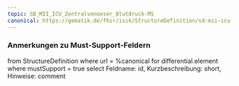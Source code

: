 ```yaml
---
topic: SD_MII_ICU_Zentralvenoeser_Blutdruck-MS
canonical: https://gematik.de/fhir/isik/StructureDefinition/sd-mii-icu-zentralvenoeser-blutdruck
---
```


### Anmerkungen zu Must-Support-Feldern

<fql>
from
	StructureDefinition
where 
    url = %canonical
for differential.element
where mustSupport = true
select
	Feldname: id, Kurzbeschreibung: short, Hinweise: comment
</fql>


